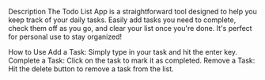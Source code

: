 Description
The Todo List App is a straightforward tool designed to help you keep track of your daily tasks. Easily add tasks you need to complete, check them off as you go, and clear your list once you're done. It's perfect for personal use to stay organized!

How to Use
Add a Task: Simply type in your task and hit the enter key.
Complete a Task: Click on the task to mark it as completed.
Remove a Task: Hit the delete button to remove a task from the list.










